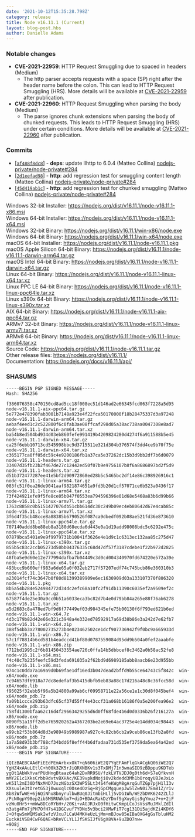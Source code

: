 ```yaml
---
date: '2021-10-12T15:35:28.798Z'
category: release
title: Node v16.11.1 (Current)
layout: blog-post.hbs
author: Danielle Adams
---
```


### Notable changes

- **CVE-2021-22959**: HTTP Request Smuggling due to spaced in headers (Medium)
  - The http parser accepts requests with a space (SP) right after the header name before the colon. This can lead to HTTP Request Smuggling (HRS). More details will be available at [CVE-2021-22959](https://cve.mitre.org/cgi-bin/cvename.cgi?name=CVE-2021-22959) after publication.
- **CVE-2021-22960**: HTTP Request Smuggling when parsing the body (Medium)
  - The parse ignores chunk extensions when parsing the body of chunked requests. This leads to HTTP Request Smuggling (HRS) under certain conditions. More details will be available at [CVE-2021-22960](https://cve.mitre.org/cgi-bin/cvename.cgi?name=CVE-2021-22960) after publication.

### Commits

- [[`af488f8dc8`](https://github.com/nodejs/node/commit/af488f8dc8)] - **deps**: update llhttp to 6.0.4 (Matteo Collina) [nodejs-private/node-private#284](https://github.com/nodejs-private/node-private/pull/284)
- [[`2d1eefad98`](https://github.com/nodejs/node/commit/2d1eefad98)] - **http**: add regression test for smuggling content length (Matteo Collina) [nodejs-private/node-private#284](https://github.com/nodejs-private/node-private/pull/284)
- [[`45d419ab1c`](https://github.com/nodejs/node/commit/45d419ab1c)] - **http**: add regression test for chunked smuggling (Matteo Collina) [nodejs-private/node-private#284](https://github.com/nodejs-private/node-private/pull/284)

Windows 32-bit Installer: https://nodejs.org/dist/v16.11.1/node-v16.11.1-x86.msi \
Windows 64-bit Installer: https://nodejs.org/dist/v16.11.1/node-v16.11.1-x64.msi \
Windows 32-bit Binary: https://nodejs.org/dist/v16.11.1/win-x86/node.exe \
Windows 64-bit Binary: https://nodejs.org/dist/v16.11.1/win-x64/node.exe \
macOS 64-bit Installer: https://nodejs.org/dist/v16.11.1/node-v16.11.1.pkg \
macOS Apple Silicon 64-bit Binary: https://nodejs.org/dist/v16.11.1/node-v16.11.1-darwin-arm64.tar.gz \
macOS Intel 64-bit Binary: https://nodejs.org/dist/v16.11.1/node-v16.11.1-darwin-x64.tar.gz \
Linux 64-bit Binary: https://nodejs.org/dist/v16.11.1/node-v16.11.1-linux-x64.tar.xz \
Linux PPC LE 64-bit Binary: https://nodejs.org/dist/v16.11.1/node-v16.11.1-linux-ppc64le.tar.xz \
Linux s390x 64-bit Binary: https://nodejs.org/dist/v16.11.1/node-v16.11.1-linux-s390x.tar.xz \
AIX 64-bit Binary: https://nodejs.org/dist/v16.11.1/node-v16.11.1-aix-ppc64.tar.gz \
ARMv7 32-bit Binary: https://nodejs.org/dist/v16.11.1/node-v16.11.1-linux-armv7l.tar.xz \
ARMv8 64-bit Binary: https://nodejs.org/dist/v16.11.1/node-v16.11.1-linux-arm64.tar.xz \
Source Code: https://nodejs.org/dist/v16.11.1/node-v16.11.1.tar.gz \
Other release files: https://nodejs.org/dist/v16.11.1/ \
Documentation: https://nodejs.org/docs/v16.11.1/api/

### SHASUMS

```
-----BEGIN PGP SIGNED MESSAGE-----
Hash: SHA256

f386076358c470150cd8ad5cc18f008ec51d146ad2e66345fcd063f7228a5d95  node-v16.11.1-aix-ppc64.tar.gz
5e772e478390fab3001b7148a923e4f22fca50170000f18b28475337d3a97248  node-v16.11.1-darwin-arm64.tar.gz
aebaf4eed1c2c522800f6c0fab3ae08ffcaf298d05a38ac738aa0047308e8ad7  node-v16.11.1-darwin-arm64.tar.xz
ba54b8ed504bd934d03eb860fefe991419b4209824280d4274f6a911588b5e45  node-v16.11.1-darwin-x64.tar.gz
ca25f6ebb10713cd545998bbc9d3715511e321d304b376574f3dd4ce9b70f75e  node-v16.11.1-darwin-x64.tar.xz
c365177ca0ff05dc59c4e9200186fb1a37ca5e37262dc15b3d9bb2df7b6d0079  node-v16.11.1-headers.tar.gz
33407d35fb23b2f467de27c12442ed50f07b9e9756107b8f6a8686897bd2f5d9  node-v16.11.1-headers.tar.xz
d51b372477287ee41e5bf2d90972868ed28b5c5465bc2df14e86c398926916c1  node-v16.11.1-linux-arm64.tar.gz
083fc51f0ea26de9041aaf9821874651a9fd3b20d1cf57071ce6b523a0436f17  node-v16.11.1-linux-arm64.tar.xz
73f424921efe9f5fe8ce05b047f0553ea794596396e01d68e5468a83b6d99b66  node-v16.11.1-linux-armv7l.tar.gz
1763c8858c0b5151427076db51cbb614dc30c249b09ec4eb80642d67e4cab85c  node-v16.11.1-linux-armv7l.tar.xz
3f6d4f35cb48cce8a88385b6790526f087ca9dbedf092b08ae521fd36e873610  node-v16.11.1-linux-ppc64le.tar.gz
707140addd8be88eb8a3180d68ecda6d443e0a1d19add98008bdc5c6292e475c  node-v16.11.1-linux-ppc64le.tar.xz
07879bca5401e9e9f9979731b10041f3626e4e1d9c1c6313ec132aa85c275d47  node-v16.11.1-linux-s390x.tar.gz
855b5c83c2ccb05273d50bb04376335c68d47df57f3187cdebe1f22b972d2825  node-v16.11.1-linux-s390x.tar.xz
48fba5e9d60e12e777994dafba7b04449c3d0cd004340970fd674220e572a39e  node-v16.11.1-linux-x64.tar.gz
493bcc9b660eff983a6de65a0f032eb2717f57207edf74c745bcb86e360310b3  node-v16.11.1-linux-x64.tar.xz
a23014fcf74c3647b0f80d81399389909e6ec1630909d03a133107370f806320  node-v16.11.1.pkg
8b5a54b284e524984772d34dc2efc68a10fc2f91db11390c6035ef2a9509ef2c  node-v16.11.1.tar.gz
67587f4de25e30a9cc0b51a6033eca3bc82d7b4e0d79bb84a265e88f76ab6278  node-v16.11.1.tar.xz
a5d2683c8a478ed7bf9d6f77449ef03d984345efe75b00130f6f793ed621b6ed  node-v16.11.1-win-x64.7z
4d3c179b82d42e66e321c3948a4e332ed78592917a69d38b86e3a242d7e62fb7  node-v16.11.1-win-x64.zip
388f54bb3a278002735273b4e023462502ce1dcf907736942f9f0bc9a665933d  node-v16.11.1-win-x86.7z
57c1f78814b6cd581b4eadccd41bf88d0787559084d95dd9b504a0fef2aaabfe  node-v16.11.1-win-x86.zip
f712bd1995c2f6b81450433554ae726c0ffa14b5dbbcef8c3462a0b58ac52fe8  node-v16.11.1-x64.msi
f4c40c7b235feefc59d3feda691035a2f62bd9d6989185abb8aacb6e23d955bb  node-v16.11.1-x86.msi
974c1c0dda7a169a9d0b69fae1df16ed3b047dead2bffd9b55ce64743c5f842c  win-x64/node.exe
7c94657df6918a77dc8edefaf3b5415dbfb9eb83a88c17d216a48c8c36fcc58d  win-x64/node.lib
f95025f32ebb5f96a5b24800a99ab6cf09958711e22a56ce1e1c30d8f045bef4  win-x64/node_pdb.7z
fa09b1ccce293b63dfc65cf37d55ff4e43ccf31a068b16186f0a5e200fea96e2  win-x64/node_pdb.zip
758fd1300bfaa62c16d4f29663429255d6d0ff68fde4b6d0d0336b26f216127a  win-x86/node.exe
8090f51a19ff2d5e765920262a4367203be2e69e64ac3725e4e14dd034c98443  win-x86/node.lib
e99cb2f53b864d8d3e98949b9989987a927c4c82cb6cb2a9ceb86ce13fb2a8fd  win-x86/node_pdb.7z
1a7a58d93b3bf788cf34bdd6f8eff44b6dfadaa731d535ef3759da5ea64a42ed  win-x86/node_pdb.zip
-----BEGIN PGP SIGNATURE-----

iQIzBAEBCAAdFiEEdPEmArbxxOkT+qN606iWE2Q7YgEFAmFlqGkACgkQ06iWE2Q7
YgHZ4xAAuLEtlC+h00k3ZK5rJiQRXNBKv1s3TxDMj71n3wnaSID9zBDppu9KDTeb
ygOt1AbWkYvafPUdHngBtaaz64ah2DxRR9SU/fzkLVTVJDJ0g0th6d+S7eQfkvnH
mMY2E1c1XksCrbb9dvtvBXHAc/KE39vpkdNojiOv2kdedd3Mh1bOroqyUBJeJxLo
wK5Il2mI30DfNxM4D7JszNGbzSX3WP5SLt34S4feKWgM8gArqGuTZGp7pjH1lI3v
XXsuule3tDretGS3j0wuxqlc0Ose4OzSq+8jGpCMgquepJw5lZwN0i7EmB1Z/r1v
8b8iWfwWE+6j6QiNhu8bnyrulbwBUq0JitmbiHLlj5vDG1Wh/WE2bDVK6242ZLlJ
/PcN0gpY98ep2ib5MSRUWklm7+diO+BDAcRakDzYDmfSgXuyGjs9gYmuz7+n+2jF
vzWu0Hr5++mWw8DCoRYbH+/20Ki+vAGJRJxO0fHitwCKmpLCoJsVssMuJMklZdIl
n3atg4Fm7jPH7OfH7s41DGCvuf7YDNo5v3bci2XMwFiT7cg131Di5ajdKZi4KDY6
J+OfqwSmWQMSukIwfzVJxu7LCaU4MKHeUzLjMm+mBJow85eIBa0XG4gGsTbluHM2
EuckAiVSB4CwF6QAE+bReVCLYL1JfSKSIJfV6gX8VA+9uZDO7nw=
=9O8j
-----END PGP SIGNATURE-----

```
